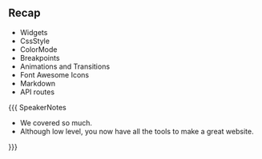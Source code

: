 ## Recap

* Widgets
* CssStyle
* ColorMode
* Breakpoints
* Animations and Transitions
* Font Awesome Icons
* Markdown
* API routes

{{{ SpeakerNotes

* We covered so much.
* Although low level, you now have all the tools to make a great website.

}}}
